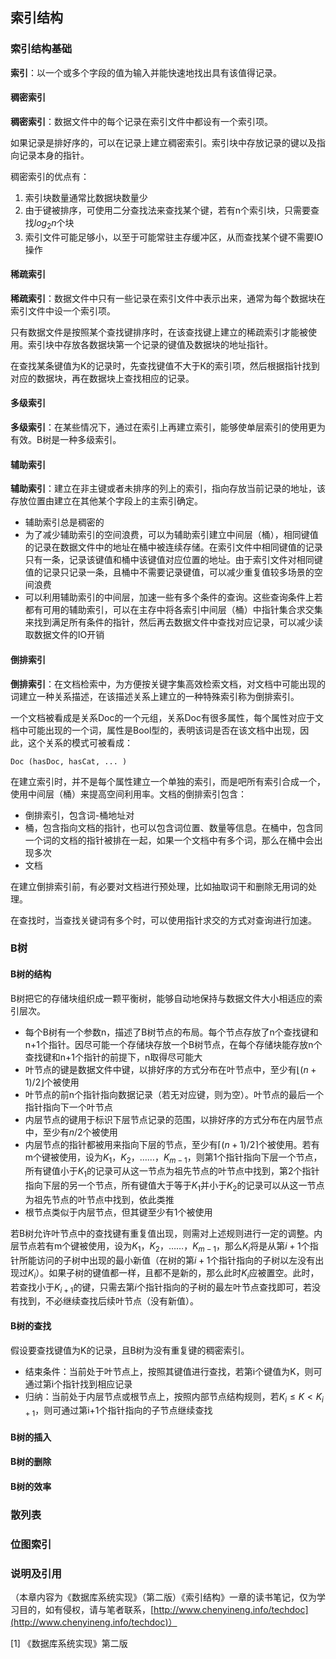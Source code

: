 ## 索引结构

### 索引结构基础

**索引**：以一个或多个字段的值为输入并能快速地找出具有该值得记录。

#### 稠密索引

**稠密索引**：数据文件中的每个记录在索引文件中都设有一个索引项。

如果记录是排好序的，可以在记录上建立稠密索引。索引块中存放记录的键以及指向记录本身的指针。

稠密索引的优点有：

1. 索引块数量通常比数据块数量少
2. 由于键被排序，可使用二分查找法来查找某个键，若有n个索引块，只需要查找$log_2n$个块
3. 索引文件可能足够小，以至于可能常驻主存缓冲区，从而查找某个键不需要IO操作

#### 稀疏索引

**稀疏索引**：数据文件中只有一些记录在索引文件中表示出来，通常为每个数据块在索引文件中设一个索引项。

只有数据文件是按照某个查找键排序时，在该查找键上建立的稀疏索引才能被使用。索引块中存放各数据块第一个记录的键值及数据块的地址指针。

在查找某条键值为K的记录时，先查找键值不大于K的索引项，然后根据指针找到对应的数据块，再在数据块上查找相应的记录。

#### 多级索引

**多级索引**：在某些情况下，通过在索引上再建立索引，能够使单层索引的使用更为有效。B树是一种多级索引。

#### 辅助索引

**辅助索引**：建立在非主键或者未排序的列上的索引，指向存放当前记录的地址，该存放位置由建立在其他某个字段上的主索引确定。

- 辅助索引总是稠密的
- 为了减少辅助索引的空间浪费，可以为辅助索引建立中间层（桶），相同键值的记录在数据文件中的地址在桶中被连续存储。在索引文件中相同键值的记录只有一条，记录该键值和桶中该键值对应位置的地址。由于索引文件对相同键值的记录只记录一条，且桶中不需要记录键值，可以减少重复值较多场景的空间浪费
- 可以利用辅助索引的中间层，加速一些有多个条件的查询。这些查询条件上若都有可用的辅助索引，可以在主存中将各索引中间层（桶）中指针集合求交集来找到满足所有条件的指针，然后再去数据文件中查找对应记录，可以减少读取数据文件的IO开销

#### 倒排索引

**倒排索引**：在文档检索中，为方便按关键字集高效检索文档，对文档中可能出现的词建立一种关系描述，在该描述关系上建立的一种特殊索引称为倒排索引。

一个文档被看成是关系Doc的一个元组，关系Doc有很多属性，每个属性对应于文档中可能出现的一个词，属性是Bool型的，表明该词是否在该文档中出现，因此，这个关系的模式可被看成：

```
Doc (hasDoc, hasCat, ... )
```

在建立索引时，并不是每个属性建立一个单独的索引，而是吧所有索引合成一个，使用中间层（桶）来提高空间利用率。文档的倒排索引包含：

- 倒排索引，包含词-桶地址对
- 桶，包含指向文档的指针，也可以包含词位置、数量等信息。在桶中，包含同一个词的文档的指针被排在一起，如果一个文档中有多个词，那么在桶中会出现多次
- 文档

在建立倒排索引前，有必要对文档进行预处理，比如抽取词干和删除无用词的处理。

在查找时，当查找关键词有多个时，可以使用指针求交的方式对查询进行加速。

### B树

#### B树的结构

B树把它的存储块组织成一颗平衡树，能够自动地保持与数据文件大小相适应的索引层次。

- 每个B树有一个参数n，描述了B树节点的布局。每个节点存放了n个查找键和n+1个指针。因尽可能一个存储块存放一个B树节点，在每个存储块能存放n个查找键和n+1个指针的前提下，n取得尽可能大
- 叶节点的键是数据文件中键，以排好序的方式分布在叶节点中，至少有$\lfloor (n+1)/2 \rfloor$个被使用
- 叶节点的前n个指针指向数据记录（若无对应键，则为空）。叶节点的最后一个指针指向下一个叶节点
- 内层节点的键用于标识下层节点记录的范围，以排好序的方式分布在内层节点中，至少有$n/2$个被使用
- 内层节点的指针都被用来指向下层的节点，至少有$\lceil (n+1)/2 \rceil$个被使用。若有m个键被使用，设为$K_1$，$K_2$，……，$K_{m-1}$，则第1个指针指向下层一个节点，所有键值小于$K_1$的记录可从这一节点为祖先节点的叶节点中找到，第2个指针指向下层的另一个节点，所有键值大于等于$K_1$并小于$K_2$的记录可以从这一节点为祖先节点的叶节点中找到，依此类推
- 根节点类似于内层节点，但其键至少有1个被使用

若B树允许叶节点中的查找键有重复值出现，则需对上述规则进行一定的调整。内层节点若有m个键被使用，设为$K_1$，$K_2$，……，$K_{m-1}$，那么$K_i$将是从第$i+1$个指针所能访问的子树中出现的最小新值（在树的第$i+1$个指针指向的子树以左没有出现过$K_i$）。如果子树的键值都一样，且都不是新的，那么此时$K_i$应被置空。此时，若查找小于$K_{i+1}$的键，只需去第$i$个指针指向的子树的最左叶节点查找即可，若没有找到，不必继续查找后续叶节点（没有新值）。

#### B树的查找

假设要查找键值为K的记录，且B树为没有重复键的稠密索引。

- 结束条件：当前处于叶节点上，按照其键值进行查找，若第i个键值为K，则可通过第i个指针找到相应记录
- 归纳：当前处于内层节点或根节点上，按照内部节点结构规则，若$K_i \leq K < K_{i+1}$，则可通过第i+1个指针指向的子节点继续查找



#### B树的插入

#### B树的删除

#### B树的效率

### 散列表

### 位图索引

### 说明及引用

（本章内容为《数据库系统实现》（第二版）《索引结构》一章的读书笔记，仅为学习目的，如有侵权，请与笔者联系，[http://www.chenyineng.info/techdoc](http://www.chenyineng.info/techdoc)）

[1] 《数据库系统实现》第二版 
